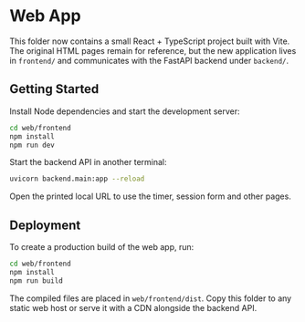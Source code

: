# Web App

This folder now contains a small React + TypeScript project built with Vite.
The original HTML pages remain for reference, but the new application lives in
`frontend/` and communicates with the FastAPI backend under `backend/`.

## Getting Started

Install Node dependencies and start the development server:

```bash
cd web/frontend
npm install
npm run dev
```

Start the backend API in another terminal:

```bash
uvicorn backend.main:app --reload
```

Open the printed local URL to use the timer, session form and other pages.

## Deployment

To create a production build of the web app, run:

```bash
cd web/frontend
npm install
npm run build
```

The compiled files are placed in `web/frontend/dist`. Copy this folder to any
static web host or serve it with a CDN alongside the backend API.
